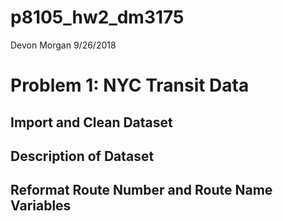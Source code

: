 p8105\_hw2\_dm3175
================
Devon Morgan
9/26/2018

Problem 1: NYC Transit Data
===========================

Import and Clean Dataset
------------------------

Description of Dataset
----------------------

Reformat Route Number and Route Name Variables
----------------------------------------------
